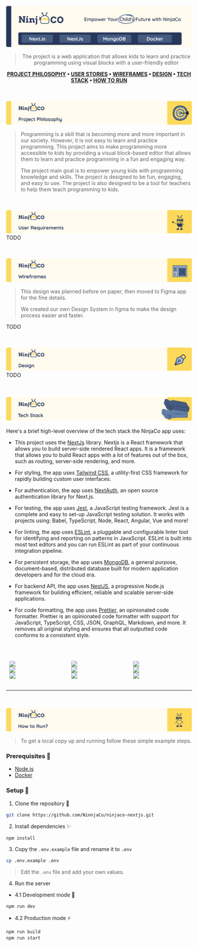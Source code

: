 <img src="./README_ASSETS/README_HEADER.svg"/>

<div align="center">

> The project is a web application that allows kids to learn and practice programming using visual blocks with a user-friendly editor

**[PROJECT PHILOSOPHY](#project-philosophy) • [USER STORIES](#user-stories) • [WIREFRAMES](#wireframes) • [DESIGN](#design) • [TECH STACK](#tech-stack) • [HOW TO RUN](#how-to-run)**

</div>

<a id="project-philosophy"></a>
<br><br>
<img src="./README_ASSETS/README_PHILO.svg"/>

> Programming is a skill that is becoming more and more important in our society. However, it is not easy to learn and practice programming. This project aims to make programming more accessible to kids by providing a visual block-based editor that allows them to learn and practice programming in a fun and engaging way.
>
> The project main goal is to empower young kids with programming knowledge and skills. The project is designed to be fun, engaging, and easy to use. The project is also designed to be a tool for teachers to help them teach programming to kids.

<a id="user-stories"></a>
<br><br>
<img src="./README_ASSETS/README_USERREQ.svg"/>
TODO

<a id="wireframes"></a>
<br><br>
<img src="./README_ASSETS/README_WIREFRAME.svg"/>

> This design was planned before on paper, then moved to Figma app for the fine details.
>
> We created our own Design System in figma to make the design process easier and faster.

TODO

<a id="design"></a>
<br><br>
<img src="./README_ASSETS/README_DESIGN.svg"/>
TODO

<a id="tech-stack"></a>
<br><br>
<img src="./README_ASSETS/README_STACK.svg"/>

Here's a brief high-level overview of the tech stack the NinjaCo app uses:

- This project uses the [NextJs](https://nextjs.org/) library. Nextjs is a React framework that allows you to build server-side rendered React apps. It is a framework that allows you to build React apps with a lot of features out of the box, such as routing, server-side rendering, and more.
- For styling, the app uses [Tailwind CSS](https://tailwindcss.com/), a utility-first CSS framework for rapidly building custom user interfaces.
- For authentication, the app uses [NextAuth](https://next-auth.js.org/), an open source authentication library for Next.js.

- For testing, the app uses [Jest](https://jestjs.io/), a JavaScript testing framework. Jest is a complete and easy to set-up JavaScript testing solution. It works with projects using: Babel, TypeScript, Node, React, Angular, Vue and more!

- For linting, the app uses [ESLint](https://eslint.org/), a pluggable and configurable linter tool for identifying and reporting on patterns in JavaScript. ESLint is built into most text editors and you can run ESLint as part of your continuous integration pipeline.

- For persistent storage, the app uses [MongoDB](https://www.mongodb.com/), a general purpose, document-based, distributed database built for modern application developers and for the cloud era.

- For backend API, the app uses [NestJS](https://nestjs.com/), a progressive Node.js framework for building efficient, reliable and scalable server-side applications.

- For code formatting, the app uses [Prettier](https://prettier.io/), an opinionated code formatter. Prettier is an opinionated code formatter with support for JavaScript, TypeScript, CSS, JSON, GraphQL, Markdown, and more. It removes all original styling and ensures that all outputted code conforms to a consistent style.

<br><br>

<div style="display:grid; grid-template-columns: repeat(3, 0.4fr); justify-items: center; align-items: center;">

<img src="https://img.shields.io/badge/TypeScript-v4.9.5-3178c6?style=for-the-badge&logo=typescript" width="150px" />

<img src="https://img.shields.io/badge/React-v18.2.0-61DAFB?style=for-the-badge&logo=react" width="150px" />

<img src="https://img.shields.io/badge/Next.js-v13.2.3-black?style=for-the-badge&logo=next-dot-js" width="150px" />

<img src="https://img.shields.io/badge/Jest-v29.5.0-C21325?style=for-the-badge&logo=jest" width="150px" />

<img src="https://img.shields.io/badge/Prettier-v2.8.4-F7B93E?style=for-the-badge&logo=prettier" width="150px" />

<img src="https://img.shields.io/badge/ESLint-v7.27.0-4B3263?style=for-the-badge&logo=eslint" width="150px" />

<img src="https://img.shields.io/badge/Axios-v0.21.1-5A2A82?style=for-the-badge&logo=axios" width="150px" />

<img src="https://img.shields.io/badge/Next--Auth-v4.20.1-000000?style=for-the-badge&logo=next-dot-js" width="150px" />

<img src="https://img.shields.io/badge/Tailwind%20CSS-v3.2.7-38B2AC?style=for-the-badge&logo=tailwind-css" width="150px" />
</div>

<br />
<hr>

<a id="how-to-run"></a>
<br><br>
<img src="./README_ASSETS/README_RUN.svg"/>

> To get a local copy up and running follow these simple example steps.

### Prerequisites 📝

- [Node.js](https://nodejs.org/en/)
- [Docker](https://www.docker.com/)

<!-- add icons to  below text -->
### Setup 🚀

1. Clone the repository 🎉

```bash
git clone https://github.com/NinnjaCo/ninjaco-nextjs.git
```

2. Install dependencies ✨

```bash
npm install
```

3. Copy the `.env.example` file and rename it to `.env`

```bash
cp .env.example .env
```

> Edit the `.env` file and add your own values.

4. Run the server

- 4.1 Development mode 🐛

```bash
npm run dev
```

- 4.2 Production mode ⚡️

```bash
npm run build
npm run start
```
